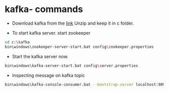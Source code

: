 # kafka- commands

- Download kafka from the [link](https://kafka.apache.org/downloads)
  Unzip and keep it in c folder.

- To start kafka server. start zookeeper
```sh
cd c:\kafka
bin\windows\zookeeper-server-start.bat config\zookeeper.properties
```
- Start the kafka server now.
```sh
bin\windows\kafka-server-start.bat config\server.properties
```

- Inspecting message on kafka topic

```sh
bin\windows\kafka-console-consumer.bat --bootstrap-server localhost:9092 --topic <topic-name> --from-beginning
```

